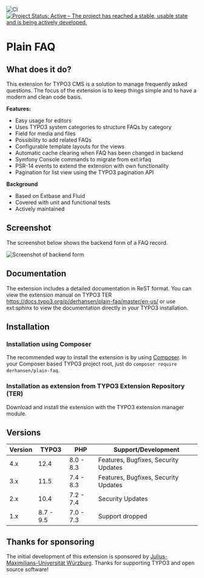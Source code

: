 ![CI](https://github.com/derhansen/plain_faq/workflows/CI/badge.svg)
[![Project Status: Active – The project has reached a stable, usable state and is being actively developed.](https://www.repostatus.org/badges/latest/active.svg)](https://www.repostatus.org/#active)

# Plain FAQ 

## What does it do?

This extension for TYPO3 CMS is a solution to manage frequently asked questions. The focus of the extension is to
keep things simple and to have a modern and clean code basis.

**Features:**

* Easy usage for editors
* Uses TYPO3 system categories to structure FAQs by category
* Field for media and files
* Possibility to add related FAQs
* Configurable template layouts for the views
* Automatic cache clearing when FAQ has been changed in backend
* Symfony Console commands to migrate from ext:irfaq
* PSR-14 events to extend the extension with own functionality
* Pagination for list view using the TYPO3 pagination API

**Background**

* Based on Extbase and Fluid
* Covered with unit and functional tests
* Actively maintained

## Screenshot

The screenshot below shows the backend form of a FAQ record.

![Screenshot of backend form](Documentation/Images/faq-screenshot.png "FAQ record")

## Documentation

The extension includes a detailed documentation in ReST format. You can view the extension manual on TYPO3 TER https://docs.typo3.org/p/derhansen/plain-faq/master/en-us/ or use
ext:sphinx to view the documentation directly in your TYPO3 installation.

## Installation

### Installation using Composer

The recommended way to install the extension is by using [Composer](https://getcomposer.org/). In your Composer based TYPO3 project root, just do `composer require derhansen/plain-faq`. 

### Installation as extension from TYPO3 Extension Repository (TER)

Download and install the extension with the TYPO3 extension manager module.

## Versions

| Version | TYPO3     | PHP       | Support/Development                  |
|---------|-----------|-----------|--------------------------------------|
| 4.x     | 12.4      | 8.0 - 8.3 | Features, Bugfixes, Security Updates |
| 3.x     | 11.5      | 7.4 - 8.3 | Features, Bugfixes, Security Updates |
| 2.x     | 10.4      | 7.2 - 7.4 | Security Updates                     |
| 1.x     | 8.7 - 9.5 | 7.0 - 7.3 | Support dropped                      |

## Thanks for sponsoring

The initial development of this extension is sponsored by [Julius-Maximilians-Universität Würzburg](https://www.uni-wuerzburg.de).
Thanks for supporting TYPO3 and open source software!

